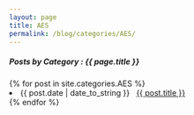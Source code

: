```yaml
---
layout: page
title: AES
permalink: /blog/categories/AES/
---
```


<h5> Posts by Category : {{ page.title }} </h5>

<div class="card">
{% for post in site.categories.AES %}
 <li class="category-posts"><span>{{ post.date | date_to_string }}</span> &nbsp; <a href="{{ post.url }}">{{ post.title }}</a></li>
{% endfor %}
</div>
